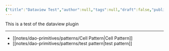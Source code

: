 ```yaml
---
{"title":"Dataview Test","author":null,"tags":null,"draft":false,"publish":true,"path":"notes/dataview-test.md","permalink":"/notes/dataview-test/","PassFrontmatter":true}
---
```



This is a test of the dataview plugin

---

- [[notes/dao-primitives/patterns/Cell Pattern\|Cell Pattern]]
- [[notes/dao-primitives/patterns/test pattern\|test pattern]]
